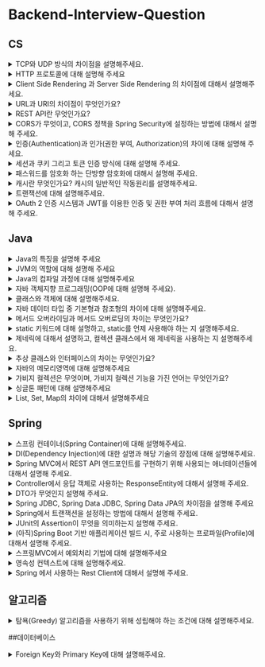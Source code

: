# Backend-Interview-Question

## CS

<details>
<summary>TCP와 UDP 방식의 차이점을 설명해주세요.</summary>
<div markdown="1">

  -   TCP는 연결형 서비스로 3-way handshaking 과정을 통해 연결을 설정합니다. 그렇기 때문에 높은 신뢰성을 보장하지만 속도가 비교적 느리다는 단점이 있습니다
  -   UDP는 비연결형 서비스로 3-way handshaking을 사용하지 않기 때문에 신뢰성이 떨어지는 단점이 있습니다. 하지만 수신 여부를 확인하지 않기 때문에 속도가 빠릅니다
  -   TCP는 신뢰성이 중요한 파일 교환과 같은 경우에 쓰이고 UDP는 실시간성이 중요한 스트리밍에 자주 사용합니다

</div>
</details>
<details>
<summary>HTTP 프로토콜에 대해 설명해 주세요</summary>
<div markdown="1">

  -   HTTP는(Hyper Text Transfer Protocal)이란 서버/클라이언트 모델에 따라 데이터를 주고 받기 위한 프로토콜 입니다. HTTP난 애플리케이션 레벨의 프로토콜로 TCP/IP 위에서 작동합니다. HTTP는 상태를 가지고 있지 않은 Stateless 프로토콜이며, Method, Path, Version, Headers, Body등으로 구성 됩니다.

</div>
</details>
<details>
<summary>Client Side Rendering 과 Server Side Rendering 의 차이점에 대해서 설명해주세요.</summary>
<div markdown="1">

+ ssr이란 서버로부터 완전하게 만들어진 html 파일을 받아와 페이지 전체를 렌더링 하는 방식이고, csr은 사용자의 요청에 따라 필요한 부분만 응답 받아 렌더링하는 방식입니다 
  + SSR
  
    장점 : seo 검색엔진의 최적화 되어있다 , 빠른 초기 로딩시간 이 있습니다
    
    단점 : 요청시마다 전체 페이지가 새로고침되고, 새로운 요청이 있을때마다 바뀌지 않아도 되는 부분까지 렌더링 되기 때문에 서버에 부하를 줍니다
    
  + CSR
  
    장점 : 속도가 빠르며 서버의 부화가 적습니다, 새로운 요청을 할때 페이지 전체가 렌더링되지 않고 필요한 부분만 되기 때문에 사용자 친화적입니다
    
    단점 : 자바스크립트를 사용하여 사용자와 상호작용 후에 페이지 내용을 로드하기 때문에 seo에 불리합니다 또한 모든 파일을 서버에서 받아와야 하기 때문에 초기로딩 속도가 느립니다
    

</div>
</details>
<details>
<summary>URL과 URI의 차이점이 무엇인가요?</summary>
<div markdown="1">

  + URI는 특정 리소스를 식별하는 통합 자원 식별자를 의미하고 URL은 흔히 웹주소를 나타내며 리소스가 어디에 있는지 알려주기 위한 규약입니다
  
  + 실세계에 빗대어 보면 “임동근”은 제 이름이며 식별자입니다 하지만 제 위치, 연락처 등을 알 수 없기 때문에 URL이 될 수 없고, “서울시 송파구 석촌동”은 주소로 특정 위치를 알려주는 것 입니다
</div>
</details>
<details>
<summary>REST API란 무엇인가요?</summary>
<div markdown="1">
  
  -   REST의 원리를 따르는 API입니다
  
    1. URI는 동사보다 명사, 대문자보다 소문자 사용
    2. 마지막에 슬래시를 포함하지 않는다
    3.언더바 대신 하이픈을 사용한다
    4.파일확장자는 포함하지 않는다
    5.행위는 포함하지 않는다

  + REST란 REST(Representational State Transfer)의 약자로 자원을 이름으로 구분하여 해당 자원의 상태를 주고받는 모든 것을 의미합니다
    즉 URI를 통해 자원을 명시하고, HTTP Method를 이용하여 자원에 대한 CRUD를 적용하는것 입니다 

  + RestFul REST의 원리를 따르는 시스템을 의미하고, REST API의 설계 규칙을 올바르게 지킨 시스템을 RESTful하다 말할 수 있습니다
  
  + HTTP 표준 프로토콜에 따르는 모든 플랫폼에서 사용이 가능하며, REST API 메세지가 의도하는 바를 명확하게 나타내므로 의도하는 바를 쉽게 파악 할 수 있어 프런트엔드와 백엔드의 소통이 원활합니다
</div>
</details>
<details>
<summary>CORS가 무엇이고, CORS 정책을 Spring Security에 설정하는 방법에 대해서 설명해 주세요.</summary>
<div markdown="1">
  
  -   교차 출처 리소스 공유로 동일한 출처가 아닌 다른 출처에서 데이터를 주고받는 것을 제한하기 때문에 이러한 문제를 해결하기 위한 정책입니다
      방법으로는 예비요청과, 단순요청이 있습니다 동일한 출처는 URL 중에서도 프로토콜, 도메인 주소, 포트 번호가 같은 것을 의미합니다
  -   corsConfigurationSource로 허용되는 URL,header,method를 설정하는 방법이 있습니다
</div>
</details>
<details>
<summary>인증(Authentication)과 인가(권한 부여, Authorization)의 차이에 대해 설명해 주세요.</summary>
<div markdown="1">
  
  -   인증은 사용자가 누구인지 확인하는 절차이며, 회원가입이나 로그인 입니다 
  -   인가는 사용자에게 서비스 접근에 대한 권한을 허용해 주는것 입니다
</div>
</details>
<details>
<summary>세션과 쿠키 그리고 토큰 인증 방식에 대해 설명해 주세요.</summary>
<div markdown="1">
  
  -   세션은 사용자의 정보를 서버에 저장하여 활용하는 방식이고, 서버에서 발급된 세션ID를 쿠키에 담아 클라이언트에게 인증정보를 넘겨주는 것이 쿠키 방식입니다
  -   토큰은 엑세스토큰을 http헤더에 담아 클라이언트에게 넘겨주고 요청을 할때 토큰을 이용하여 서버에 넘겨줍니다 토큰은 시간 제약이 있어 엑세스 토큰이 만료되면 서버에 저장된 리프래시 토큰을 이용하여 
      재발급 받습니다
</div>
</details>
<details>
<summary>패스워드를 암호화 하는 단방향 암호화에 대해서 설명해 주세요.</summary>
<div markdown="1">
  
  -   한쪽 방향으로만 암호화를 한다는 의미합니다 즉 암호화만 가능하고 복호화는 할 수 없습니다그렇기 때문에 비밀번호를 관리할 때 유용하게 사용됩니다 비밀번호를 단방향 암호화 방식으로 저장하는 경우에는 
      비밀번호 DB가 노출되어도 안전합니다 비밀번호를 검증할 때에는 사용자로부터 입력받은 비밀번호를 똑같은 방식으로 암호화하여 암호화된 비밀번호끼리 비교를 하면 됩니다 대표적으로 많이 사용하고 있는 
      알고리즘은 SHA-256 암호화 알고리즘 입니다
</div>
</details>
<details>
<summary>캐시란 무엇인가요? 캐시의 일반적인 작동원리를 설명해주세요.</summary>
<div markdown="1">
  
  -   캐시란 자주 사용하는 데이터나 값을 미리 복사해두는 임시 저장소 입니다 저장공간이 작고 비용이 비싼대신 빠른 성능을 제공합니다
  -   원래 데이터에 접근하는 시간이 오래걸리는 경우나 반복적으로 동일한 결과를 돌려주는 경우 사용을 고려합니다
  -   사용자가 정보를 서버에 요청했을 경우 서버에서 응답을 해주면서 브라우저 캐시에 저장을하고 동일한 요청을 하면 캐시에 있는 정보를 제공해주며 시간이 지나 캐시에 있는 정보가 만료될경우 다시 서버로 
      요청하여 정보를 받아 브라우져 캐시에 저장해둡니다
</div>
</details>
<details>
<summary>트랜잭션에 대해 설명해주세요.</summary>
<div markdown="1">
  
  -   트랜잭션은 데이터베이스의 상태를 변환시키는 하나의 논리적 기능을 수행하기 위한 작업의 단위 또는 한꺼번에 모두 수행되어야 할 일련의 연산들을 의미합니다. 원자성,일관성,독립성,속성 4가지 특징을 가지고 있습니다.
  -   원자성(Atomicity) - 트랜잭션의 연산은 데이터베이스에 모두 반영되든지 아니면 전혀 반영되지 않아야 한다.
  -   일관성(Consistency) - 트랜잭션이 그 실행을 성공적으로 완료하면 언제나 일관성 있는 데이터베이스 상태로 변환해야 한다.
  -   격리성(Isolation) - 둘 이상의 트랜잭션이 동시에 병행 실행되는 경우 어느 하나의 트랜잭션 실행중에 다른 트랜잭션의 연산이 끼어들 수 없다.
  -   영속성(Durablility) - 성공적으로 완료된 트랜잭션의 결과는 시스템이 고장나더라도 영구적으로 반영되어야 한다.
</div>
</details>
<details>
<summary>OAuth 2 인증 시스템과 JWT를 이용한 인증 및 권한 부여 처리 흐름에 대해서 설명해 주세요.</summary>
<div markdown="1">
  
  -   OAuth2의 흐름은 먼저 Resource Owner가 Client 즉, 웹 사이트나 앱등에 로그인 요청을 하게 되면 Client는 Resource Server에 인가 코드를 요청하게 되고 코드를 받으면 다시 코드를 이용해 Access Token과 Refresh Token을 요청하게 됩니다 그럼 Resource Server는 인가 코드를 확인하고 일치하면 토큰을 발급해 줍니다. Client는 Access Token을 Resource Owner에게 넘겨주게 되고 토큰을 이용하여 Resource Server에 있는 Resource Owner의 정보에 접근이 가능하게 됩니다 JWT는 토큰기반 인증 시스템으로 클라이언트가 서버에 접속을 하면 서버에서는 DB와 조회해서 가입된 회원인지를 확인하고 서버측에서 Access Token을 발급해주고 사용자는 서버에 매 요청마다 header에 Access Token을 넣어 요청하게 됩니다 그럼 서버에서는 Token을 검증하고 올바르다면 요청에 응답합니다
</div>
</details>



## Java

<details>
<summary>Java의 특징을 설명해 주세요</summary>
<div markdown="1">
  
  -   객체지향 프로그래밍 언어이며, 기본형을 제외한 모든 요소들이 객체로 표현되고, 객체지향 개념의 특징인 캡슐화, 상속, 다형성이 잘 적용된 언어입니다
  -   장점으로는 JVM(자바 가상머신)위에서 동작하기 때문에 운영체제의 독립적이고, GC를 통한 자동적인 메모리 관리가 가능합니다
  -   단점으로는 JVM위에서 동작하기 때문에 속도가 상대적으로 느리고, 다중 상속이나 타입에 엄격하여 제약이 많습니다.
</div>
</details>
<details>
<summary>JVM의 역할에 대해 설명해 주세요</summary>
<div markdown="1">
  
  -   JVM은 스택 기반으로 동작하며, Java Byte Code를 OS에 맞게 해석 해주는 역할을 하고 가비지컬렉션을 통해 자동적인 메모리 관리를 해줍니다
</div>
</details>
<details>
<summary>Java의 컴파일 과정에 대해 설명해주세요</summary>
<div markdown="1">
  
  1.  개발자가 .java파일을 생성한다.
  2.  build를 한다.
  3.  java compiler의 javac의 명령으를 통해 바이트 코드(.class)를 생성한다.(아직 컴퓨터가 읽을 수 없는 자바 가상머신이 이해할수 있는 코드)
  4.  컴파일된 바이크 코드를 JVM의 클래스로더(Class Loader)에게 전달한다.
  5.  클래스 로더는 동적로딩(Dynamic Loading)을 통해 필요한 클래스들을 로딩 및 링크하여 런타임 데이터 영역(Runtime Data area), 즉 JVM의 메모리에 올립니다.
</div>
</details>
<details>
<summary>자바 객체지향 프로그래밍(OOP에 대해 설명해 주세요).</summary>
<div markdown="1">
  
  -   OOP(Object Oriented Programming)이란 문제를 여러 개의 객체 단위로 나눠 작업하는 방식으로, 객체들이 서로 유기적으로 상호작용하는 프로그래밍 이론입니다.  프로그래밍에서 객체란 데이터의 분산을 막기 위해 데이터와 기능을 하나로 묶은 그룹을 말합니다. 특성으로는 캡슐화, 추상화, 상속화, 다형성 네 가지 특성이 있습니다  장점으로는 미리 만들어둔 코드를 활용할 수 있기 때문에 코드의 재사용성이 증가하고, 생산성 향상 등이 있습니다. 단점으로는 객체지향적으로 코드를 쓰는 데 있어 난이도가 높으며, 그것에 따라 개발 속도가 느립니다.

캡슐화 - 하나의 객체에 대해 그 객체가 특정한 목적을 위해 필요한 변수, 메소드를 하나로 묶는 것을 의미, 가장 중요한 목적은 정보은닉이다.

추상화 - 객체의 공통적인 속성과 기능을 추출하여 정의하는것

상속 - 기존 상위 클래스에 기능을 가져와 재사용할 수 있으면서 동시에 새로운 하위 클래스에 새로운 기능도 추가할 수 있는 것

다형성 - 상속과 연관 있는 개념으로 한 객체가 상속을 통해 기능을 확장하거나 변경하여 다른 여러 형태로 재구성되는 것 
</div>
</details>
<details>
<summary>클래스와 객체에 대해 설명해주세요.</summary>
<div markdown="1">
  
  -   클래스는 객체를 생성하기 위한 필드와 메소드를 정의하는 것입니다
  -   객체는 클래스로부터 만들어진 클래스의 인스턴스라고 합니다. 클래스로부터 객체를 만드는 과정을 인스턴스화 한다고 합니다
</div>
</details>
<details>
<summary>자바 데이터 타입 중 기본형과 참조형의 차이에 대해 설명해주세요.</summary>
<div markdown="1">
  
  -   boolean, char, byte, short, int, long, float, double 실제 연산에 사용되는 것은 모두 기본형 변수이고 기본형 8가지를 제외한 나머지 타입이 참조형 변수 입니다
</div>
</details>
<details>
<summary>메서드 오버라이딩과 메서드 오버로딩의 차이는 무엇인가요?</summary>
<div markdown="1">
  
  -   오버로딩은 자바의 클래스 내에 이미 사용하려는 이름과 같은 이름을 가진 메소드가 있더라도 매개변수의 개수 또는 타입이 다르면 같은 이름의 메소드를 정의할 수 있는 것이고,
  -   오버라이딩은 부모클래스의 메소드를 재정의 하는 것이므로 자식클래스에서 메소드의 이름, 매개변수,리턴값이 모두 같아야 합니다
</div>
</details>
<details>
<summary>static 키워드에 대해 설명하고, static를 언제 사용해야 하는 지 설명해주세요.</summary>
<div markdown="1">

  -   static 키워드를 사용한 변수나 메소드는 클래스가 메모리에 올라갈 때 자동으로 생성되며 클래스 로딩이 끝나면 바로 사용할 수 있습니다. 즉, 인스턴스(객체) 생성 없이 바로 사용 가능합니다.
  -   모든 객체가 메모리를 공유한다는 특징이 있고, GC 관리 영역 밖에 있기 때문에 프로그램이 종료될 때까지 메모리에 값이 유지된 채로 존재하게 됩니다.
  -   static은 전역적으로 쉽게 재사용하는 멤버나 잘 변하지 않는 변수, 메소드를 사용할때 주로 사용합니다. 클래스 호출, 객체 생성을 따로 할 필요없이 바로 사용할 수 있기 때문에 사용성이 좋습니다
  
</div>
</details>
<details>
<summary>제네릭에 대해서 설명하고, 컬렉션 클래스에서 왜 제네릭을 사용하는 지 설명해주세요.</summary>
<div markdown="1">
  
  -   제네릭은 클래스,인터페이스,메소드 등의 타입을 파라미터로 사용할 수 있게 해주는 역할을 합니다 
      비제네릭 타입의 코드에서 발생하는 불필요한 타입 변환으로 인한 프로그램의 성능의 저하를 감소시킬 수 있습니다. 사용하는 이유는 컴파일 시 타입 체크를 할 수 있습니다 또 타입변환을 제거합니다 

</div>
</details>
<details>
<summary>추상 클래스와 인터페이스의 차이는 무엇인가요?</summary>
<div markdown="1">
  
  -   추상 클래스는 클래스 내 추상 메소드가 하나 이상 포함되거나 abstract로 정의된 경우를 말하고,
  -   인터페이스는 모든 메소드가 추상 메소드로만 이루어져 있는 것을 말합니다.
  
공통점
  -   new 연산자로 인스턴스 생성 불가능
  -   사용하기 위해서는 하위 클래스에서 확장/구현 해야 한다.
  
차이점
  -   인터페이스는 그 인터페이스를 구현하는 모든 클래스에 대해 특정한 메소드가 반드시 존재하도록 강제함에 있고,
  -   추상클래스는 상속받는 클래스들의 공통적인 로직을 추상화 시키고, 기능 확장을 위해 사용한다.
  -   추상클래스는 다중상속이 불가능하지만, 인터페이스는 다중상속이 가능하다.
</div>
</details>
<details>
<summary>자바의 메모리영역에 대해 설명해주세요</summary>
<div markdown="1">
  
  -   자바의 메모리 공간은 크게 Method 영역, Stack 영역, Heap 영역으로 구분되고, 데이터 타입에 따라 할당됩니다.
  -   Method 영역 : 전역변수와 static변수를 저장하며, Method 영역은 프로그램 시작부터 종료까지 메모리에 남아있습니다.
  -   Stack 영역 : 지역변수와 매개변수 데이터 값이 저장되는 공간이며, 메소드가 호출될 때 메모리에 할당되고 종료되면 메모리가 해제됩니다. LIFO 구조를 갖고 변수에 새로운 데이터가 할당되면 이전 데이터는 지워집니다
  -   Heap 영역 : new 키워드로 생성되는 객체, 배열 등이 Heap 영역에 저장되며, 가비지 컬렉션에 의해 메모리가 관리되어 집니다.
</div>
</details>
<details>
<summary>가비지 컬렉션은 무엇이며, 가비지 컬렉션 기능을 가진 언어는 무엇인가요?</summary>
<div markdown="1">
  
  -   자바의 메모리 관리 방법 중 하나로 JVM의 Heap영역에서 동적으로 할당했던 메모리 영역 중 필요 없게 된 메모리 영역을 주기적으로 삭제하는 프로세스 입니다
</div>
</details>
<details>
<summary>싱글톤 패턴에 대해 설명해주세요</summary>
<div markdown="1">
  
  -   싱글톤 패턴은 단 하나의 인스턴스를 생성해 사용하는 디자인 패턴입니다. 인스턴스가 1개만 존재햐애 한다는 것을 보장하고 싶은 경우와 동일한 인스턴스를 자주 생성해야 하는 경우 메모리 낭비를 방지하기 위해 주로 사용합니다.
</div>
</details>
<details>
<summary>List, Set, Map의 차이에 대해서 설명해주세요</summary>
<div markdown="1">
  
  -   컬렉션 프레임워크로 List는 순서가 있고 중복을 허용하며, 크기가 가변적입니다. Set은 데이터의 집합이며 순서가 없고 중복된 데이터를 허용하지 않습니다. 중복되지 않는 데이터를 구할때 유용합니다.         Map은 Key/Value 한쌍으로 이루어진 데이터 집합으로 Key에 대한 중복이 없으며 순서를 보장하지 않습니다
</div>
</details>


## Spring


<details>
<summary>스프링 컨테이너(Spring Container)에 대해 설명해주세요.</summary>
<div markdown="1"> 
  
  -  스프링에서 자바 객체들을 관리하는 공간입니다. 자바 객체를 스프링에선 빈이라 부르며, 스프링 컨테이너에서 빈의 생명주기를 대신 관리해줍니다.
  
</div>
</details>
<details>
<summary>DI(Dependency Injection)에 대한 설명과 해당 기술의 장점에 대해 설명해주세요.</summary>
<div markdown="1"> 
  
  -   DI란 의존 관계 주입으로, 어떤 객체가 사용하는 의존 객체를 직접 만들어서 사용하는게 아닌 외부로 부터 주입받아 사용하는 것입니다. 방식은 생성자주입, 필드주입, 수정자주입 등이 있습니다. DI를 사용
      하는것의 장점은 객체간의 결합도를 낮출수 있으며, 가독성이 증진되고, 코드 중복을 방지하면서 유지보수가 용이해집니다.
  
</div>
</details>
<details>
<summary>Spring MVC에서 REST API 엔드포인트를 구현하기 위해 사용되는 애너테이션들에 대해서 설명해 주세요.</summary>
<div markdown="1">
  
  -   MVC는 Model, View, Controller로 나뉘는데 Model에 사용되는 어노테이션에는 @Entity가 있으며 Controller에는 @Controller나 @RestController 어노테이션을 사용하며 Service 
      계층에는 @Service 어노테이션을, 데이터 엑세스 계층에는 @Repository 어노테이션을 사용합니다
</div>
</details>
<details>
<summary>Controller에서 응답 객체로 사용하는 ResponseEntity에 대해서 설명해 주세요.</summary>
<div markdown="1">
  
  -   httpEntity를 상속받는, 결과 데이터와 HTTP 상태 코드를 직접 제어할 수 있는 클래스입니다 사용자의 HttpRequest에 대한 응답 데이터가 포함 됩니다 httpStatus, httpHeader, httpBody가
      포함되어 있습니다
</div>
</details>
<details>
<summary>DTO가 무엇인지 설명해 주세요.</summary>
<div markdown="1">
  
  -   계층간 데이터 교환을 하기 위해 사용하는 객체로, 로직을 가지지 않는 순수한 데이터 객체입니다
</div>
</details>
<details>
<summary>Spring JDBC, Spring Data JDBC, Spring Data JPA의 차이점을 설명해 주세요</summary>
<div markdown="1">
  
  -   Spring JDBC는 자바로 데이터를 데이터베이스에 CRUD 기능을 해주는 표준 API이고 
  -   Spring Data JDBC는 주로 DDD에 사용됩니다 단방향 매핑만 지원이 되며 미리 작성된 DDL이 필요합니다
  -   Spring Data JPA는 쿼리를 자동으로 생성해주며 테이블과 객체를 매핑하여 사용할 수 있습니다
</div>
</details>
<details>
<summary>Spring에서 트랜잭션을 설정하는 방법에 대해서 설명해 주세요.</summary>
<div markdown="1">
  
  -   @Transactional 어노테이션을 사용합니다. 메소드뿐만 아니라, 인터페이스, 클래스 선언에도 사용할수 있다
</div>
</details>
<details>
<summary>JUnit의 Assertion이 무엇을 의미하는지 설명해 주세요.</summary>
<div markdown="1">
  
  -   테스트가 원하는 결과를 제대로 리턴하는지 에러는 발생하지 않는지 확인할 때 사용하는 메소드를 말합니다 
  -   예를 들면 assertEquals(expected, actual)  -  expected와 actual이 동일하면 True, assertSame동일한 Object면 True 등이 있습니다
</div>
</details>
<details>
<summary>(아직)Spring Boot 기반 애플리케이션 빌드 시, 주로 사용하는 프로파일(Profile)에 대해서 설명해 주세요.</summary>
<div markdown="1">
  
  -   
</div>
</details>
<details>
<summary>스프링MVC에서 예외처리 기법에 대해 설명해주세요</summary>
<div markdown="1">
  
  -   스프링 MVC에서 각 컨트롤러마다 @ExceptionHandler 어노테이션을 이용하여 예외처리를 하고 @ResponseStatus로 응답 상태를 지정해 줄 수 있습니다  하지만 각 컨트롤러마다 똑같은 작업을 반복해야 하는 번거로움과 코드중복이 발생하므로 AOP기법을 이용하여 @RestControllerAdvice, @ControllerAdvice 를 이용하여 공통된 예외처리를 한 번에 수행할 수 있습니다. 또  @ExceptionHandler 에 등록된 예외 클래스와 파라미터로 받는 예외 클래스가 동일해야 합니다 그렇지 않으면 런타임 시점에 에러가 발생할 수 있습니다
</div>
</details>
<details>
<summary>영속성 컨텍스트에 대해 설명해주세요.</summary>
<div markdown="1">
  
  -   영속성 컨텍스트란 엔티티를 영구 저장하는 환경이라는 뜻으로, 애플리케이션과 데이터베이스 사이에서 객체를 보관하는 가상의 데이터베이스 같은 역할을 합니다. 엔티티 매니저를 통해 엔티티를 저장하거나 조회하면서 영속성컨텍스트에 엔티티를 보관하고 관리합니다
</div>
</details>
<details>
<summary>Spring 에서 사용하는 Rest Client에 대해서 설명해 주세요.</summary>
<div markdown="1">
  
  -   Rest Client란 Rest API서버에 HTTP 요청을 보낼 수 있는 라이브러리이며, Spring에서 외부 API를 호출 할 때 사용하며 RestTemplate와 WebClient가 있습니다 RestClient는 동기 방식이고 WebClient는 비동기 방식입니다.
</div>
</details>

## 알고리즘

<details>
<summary>탐욕(Greedy) 알고리즘을 사용하기 위해 성립해야 하는 조건에 대해 설명해주세요.</summary>
<div markdown="1">
  
  -   탐욕 알고리즘은 현재 상황에서 최선의 선택을 고르는 알고리즘 입니다. 조건으로는 현재선택이 안전해야하다 입니다 즉 현재의 선택이 다음 선택에 영향을 주지 않아야 합니다. 또 최적 부분 구조 조건입니다 문제에 대한 최종 해결 방법이 부분 문제에 대해서도 최적의 해결방법이라는 조건입니다
</div>
</details>

##데이터베이스

<details>
<summary>Foreign Key와 Primary Key에 대해 설명해주세요.</summary>
<div markdown="1">

  -   primary key는 기본키로 데이터 테이블에 있는 유일하게 구분되는 것으로 중복값을 가질 수 없고 null일 수 없습니다 foreign key는 한 테이블과 참조되는 다른 테이블 간의 연결되는 primary key column을 외래키라고 합니다 참조관계의 기본키와 같은 속성을 가집니다

</div>
</details>

